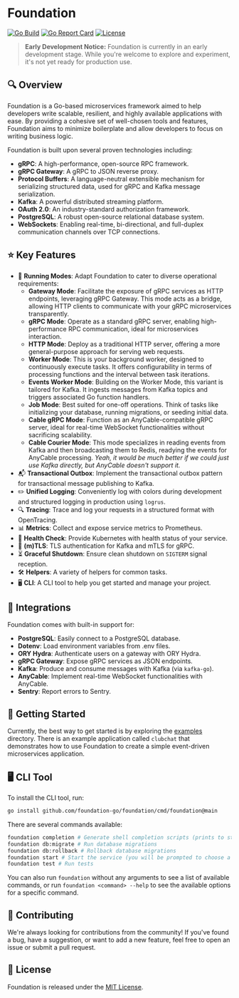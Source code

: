 # Foundation

[![Go Build](https://github.com/foundation-go/foundation/actions/workflows/go.yml/badge.svg)](https://github.com/foundation-go/foundation/actions/workflows/go.yml)
[![Go Report Card](https://goreportcard.com/badge/github.com/foundation-go/foundation)](https://goreportcard.com/report/github.com/foundation-go/foundation)
[![License](https://img.shields.io/github/license/foundation-go/foundation)](https://opensource.org/licenses/MIT)

> **Early Development Notice:** Foundation is currently in an early development stage. While you're welcome to explore and experiment, it's not yet ready for production use.

## 🔍 Overview

Foundation is a Go-based microservices framework aimed to help developers write scalable, resilient, and highly available applications with ease. By providing a cohesive set of well-chosen tools and features, Foundation aims to minimize boilerplate and allow developers to focus on writing business logic.

Foundation is built upon several proven technologies including:

- **gRPC**: A high-performance, open-source RPC framework.
- **gRPC Gateway**: A gRPC to JSON reverse proxy.
- **Protocol Buffers**: A language-neutral extensible mechanism for serializing structured data, used for gRPC and Kafka message serialization.
- **Kafka**: A powerful distributed streaming platform.
- **OAuth 2.0**: An industry-standard authorization framework.
- **PostgreSQL**: A robust open-source relational database system.
- **WebSockets**: Enabling real-time, bi-directional, and full-duplex communication channels over TCP connections.

## ⭐ Key Features

- 🌉 **Running Modes**: Adapt Foundation to cater to diverse operational requirements:
  - **Gateway Mode**: Facilitate the exposure of gRPC services as HTTP endpoints, leveraging gRPC Gateway. This mode acts as a bridge, allowing HTTP clients to communicate with your gRPC microservices transparently.
  - **gRPC Mode**: Operate as a standard gRPC server, enabling high-performance RPC communication, ideal for microservices interaction.
  - **HTTP Mode**: Deploy as a traditional HTTP server, offering a more general-purpose approach for serving web requests.
  - **Worker Mode**: This is your background worker, designed to continuously execute tasks. It offers configurability in terms of processing functions and the interval between task iterations.
  - **Events Worker Mode**: Building on the Worker Mode, this variant is tailored for Kafka. It ingests messages from Kafka topics and triggers associated Go function handlers.
  - **Job Mode**: Best suited for one-off operations. Think of tasks like initializing your database, running migrations, or seeding initial data.
  - **Cable gRPC Mode**: Function as an AnyCable-compatible gRPC server, ideal for real-time WebSocket functionalities without sacrificing scalability.
  - **Cable Courier Mode**: This mode specializes in reading events from Kafka and then broadcasting them to Redis, readying the events for AnyCable processing. _Yeah, it would be much better if we could just use Kafka directly, but AnyCable doesn't support it._
- 📬 **Transactional Outbox**: Implement the transactional outbox pattern for transactional message publishing to Kafka.
- ✏️ **Unified Logging**: Conveniently log with colors during development and structured logging in production using `logrus`.
- 🔍 **Tracing**: Trace and log your requests in a structured format with OpenTracing.
- 📊 **Metrics**: Collect and expose service metrics to Prometheus.
- 💓 **Health Check**: Provide Kubernetes with health status of your service.
- 🔐 **(m)TLS**: TLS authentication for Kafka and mTLS for gRPC.
- ⏳ **Graceful Shutdown**: Ensure clean shutdown on `SIGTERM` signal reception.
- 🛠️ **Helpers**: A variety of helpers for common tasks.
- 🖥️ **CLI**: A CLI tool to help you get started and manage your project.

## 🔌 Integrations

Foundation comes with built-in support for:

- **PostgreSQL**: Easily connect to a PostgreSQL database.
- **Dotenv**: Load environment variables from .env files.
- **ORY Hydra**: Authenticate users on a gateway with ORY Hydra.
- **gRPC Gateway**: Expose gRPC services as JSON endpoints.
- **Kafka**: Produce and consume messages with Kafka (via `kafka-go`).
- **AnyCable**: Implement real-time WebSocket functionalities with AnyCable.
- **Sentry**: Report errors to Sentry.

## 🚀 Getting Started

Currently, the best way to get started is by exploring the [examples](./examples) directory. There is an example application called `clubchat` that demonstrates how to use Foundation to create a simple event-driven microservices application.

## 🖥️ CLI Tool

To install the CLI tool, run:

```bash
go install github.com/foundation-go/foundation/cmd/foundation@main
```

There are several commands available:

```bash
foundation completion # Generate shell completion scripts (prints to stdout)
foundation db:migrate # Run database migrations
foundation db:rollback # Rollback database migrations
foundation start # Start the service (you will be prompted to choose a service to start)
foundation test # Run tests
```

You can also run `foundation` without any arguments to see a list of available commands, or run `foundation <command> --help` to see the available options for a specific command.

## 🤝 Contributing

We're always looking for contributions from the community! If you've found a bug, have a suggestion, or want to add a new feature, feel free to open an issue or submit a pull request.

## 📜 License

Foundation is released under the [MIT License](./LICENSE).
